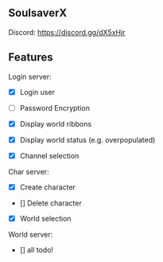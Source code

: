 ## SoulsaverX

Discord: https://discord.gg/dX5xHjr

## Features

Login server:
- [x] Login user
- [ ] Password Encryption
- [x] Display world ribbons
- [x] Display world status (e.g. overpopulated)
- [x] Channel selection


Char server:
- [x] Create character
- [] Delete character
- [x] World selection

World server:
- [] all todo!


